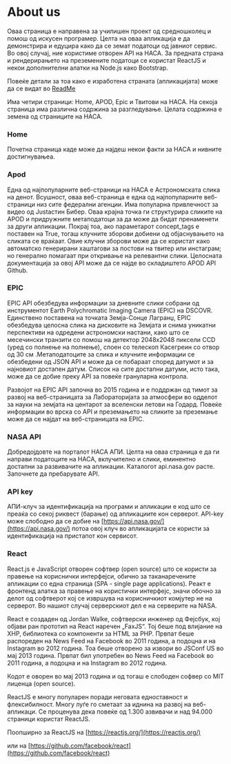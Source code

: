 # About us

Оваа страница е направена за училишен проект од средношколец и
помош од искусен програмер. Целта на оваа апликација е да демонстрира и едуцира како да се земат податоци од јавниот сервис. Во овој случај, ние користиме отворен API на НАСА. За предната страна и рендерирањето на преземените податоци се користат ReactJS и некои дополнителни алатки на Node.js како Bootstrap.

Повеќе детали за тоа како е изработена страната (апликацијата) може да се видат во  [ReadMe](https://github.com/AngelaPan82/proektna/blob/master/Procitaj.md)

Има четири страници: Home, APOD, Epic и Твитови на НАСА.
На секоја страница има различна содржина за разгледување. Целата содржина е земена од страниците на НАСА.

### Home

Почетна страница каде може да најдеш некои факти за НАСА и нивните достигнувањеа.

### Apod

Една од најпопуларните веб-страници на НАСА е Астрономската слика на денот. Всушност, оваа веб-страница е една од најпопуларните веб-страници низ сите федерални агенции.
Има популарна привлечност за видео од Justастин Бибер. Оваа крајна точка ги
структурира сликите на APOD и придружните метаподатоци за да може да бидат
пренаменети за други апликации. Покрај тоа, ако параметарот concept_tags е поставен
на True, тогаш клучните зборови добиени од објаснувањето на сликата се враќаат.
Овие клучни зборови може да се користат како автоматско генерирани хаштагови
за постови на твитер или инстаграм; но генерално помагаат при откривање на
релевантни слики. Целосната документација за овој API може да се најде во складиштето
APOD API Github.

### ЕPIC

EPIC API обезбедува информации за дневните слики собрани од инструментот Earth Polychromatic Imaging Camera (EPIC) на DSCOVR. Единствено поставена на точката Земја-Сонце Лагранџ, EPIC обезбедува целосна слика на дисковите на Земјата и снима уникатни перспективи на одредени астрономски настани, како што се месечински транзити со помош на детектор 2048x2048 пиксели CCD (уред со полнење на полнење), споен со телескоп Касегреин со отвор од 30 см .Метаподатоците за слика и клучните информации се обезбедени од JSON API и може да се побараат според датумот и за најновиот достапен датум. Список на сите достапни датуми, исто така, може да се добие преку API за повеќе грануларна контрола.

Развојот на EPIC API започна во 2015 година и е поддржан од тимот за развој на веб-страницата за Лабораторијата за атмосфери во одделот
за науки на земјата на центарот за вселенски летови на Годард. Повеќе информации во врска со API и преземањето на сликите за преземање може да се најдат на веб-страницата на EPIC.


### NASA API

Добредојдовте на порталот НАСА АПИ. Целта на оваа страница е да ги направи податоците на НАСА, вклучително и слики, еминентно достапни за развивачите на апликации.
Каталогот api.nasa.gov расте. Започнете да пребарувате API.

### API key

АПИ-клуч за идентификација на програми и апликации е код што се преаќа со секој риквест (барање) од апликациите кон серверот. API-key може слободно да се добие на
[https://api.nasa.gov/](https://api.nasa.gov/) потоа овој клуч во апликацијата се користи за идентификација на пристапот кон сервисот.

### React

React.js e JavaScript отворен  софтвер (open source) што се користи за правење на кориснички интерфејси, обично за таканаречените апликации со една страница (SPA - single page applications). Реакт е фронтенд алатка за правење на користички интерфејс, значи обочно за делот од софтверот кој се извршува на корисничкиот комјутер не на серверот. Во нашиот случај серверскиот дел е на серверите на NASA.

React е создаден од Jordan Walke, софтверски инженер од Фејсбук, кој објави ран прототип на React наречен „FaxJS“. Тој беше под влијание на XHP, библиотека со компоненти за HTML за PHP. Првпат беше распореден на News Feed на Facebook во 2011 година, а подоцна и на Instagram во 2012 година. Тоа беше отворено за извори во JSConf US во мај 2013 година. Првпат бил употребен во News Feed на Facebook во 2011 година, а подоцна и на Instagram во 2012 година.

Кодот е оворен во мај 2013 година и од тогаш е слободен софвер со MIT лиценца (open source).

ReactJS e многу популарен поради неговата едноставност и флексибилност. Многу луѓе го сметаат за иднина на развој на веб-апликаци. Се проценува дека повеќе од 1.300 азвивачи и над 94.000 страници користат ReactJS.

Поопширно за ReactJS на [https://reactjs.org/](https://reactjs.org/)

или на [https://github.com/facebook/react](https://github.com/facebook/react)
